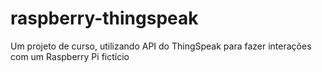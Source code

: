 # raspberry-thingspeak
Um projeto de curso, utilizando API do ThingSpeak para fazer interações com um Raspberry Pi fictício 
